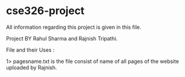 # cse326-project

All information regarding this project is given in this file.

Project BY Rahul Sharma and Rajnish Tripathi.


File and their Uses :

1> pagesname.txt is the file consist of name of all pages of the website uploaded by Rajnish.
